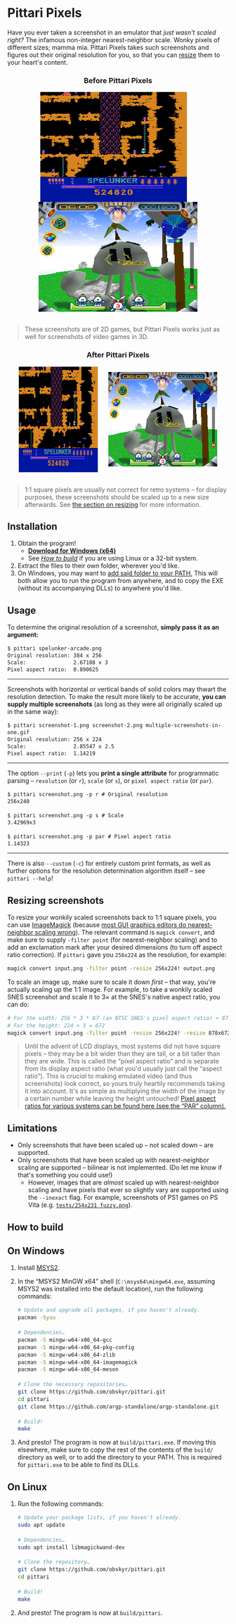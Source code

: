 # Pittari Pixels

Have you ever taken a screenshot in an emulator that *just wasn't scaled right?* The infamous non-integer nearest-neighbor scale. Wonky pixels of different sizes; mamma mia. Pittari Pixels takes such screenshots and figures out their original resolution for you, so that you can [resize](#resizing-screenshots) them to your heart's content.

<h3 align="center">Before Pittari Pixels</h3>

<div align="center">
    <img src="tests/180x240.png" style="height: 250px; vertical-align: middle; image-rendering: pixelated"/>&nbsp;&nbsp;&nbsp;&nbsp;&nbsp;
    <img src="tests/248x215%20fuzzy.png" style="height: 250px; vertical-align: middle; image-rendering: pixelated"/>
</div>
&nbsp;

> These screenshots are of 2D games, but Pittari Pixels works just as well for screenshots of video games in 3D.

<h3 align="center">After Pittari Pixels</h3>

<div align="center">
    <img src="tests/misc/180x240%201x.png" align="middle" style="vertical-align: middle"/>&nbsp;&nbsp;&nbsp;&nbsp;&nbsp;
    <img src="tests/misc/248x215%20fuzzy%201x.png" align="middle" style="vertical-align: middle"/>
</div>
&nbsp;

> 1:1 square pixels are usually not correct for retro systems – for display purposes, these screenshots should be scaled up to a new size afterwards. See [the section on resizing](#resizing-screenshots) for more information.

## Installation

1. Obtain the program!
    * **[Download for Windows (x64)](https://github.com/obskyr/pittari/releases/latest/download/pittari_windows_x64.zip)**
    * See *[How to build](#how-to-build)* if you are using Linux or a 32-bit system.
2. Extract the files to their own folder, wherever you'd like.
3. On Windows, you may want to [add said folder to your PATH.](https://stackoverflow.com/a/44272417) This will both allow you to run the program from anywhere, and to copy the EXE (without its accompanying DLLs) to anywhere you'd like.

## Usage

To determine the original resolution of a screenshot, **simply pass it as an argument:**

```console
$ pittari spelunker-arcade.png 
Original resolution: 384 x 256
Scale:               2.67188 x 3
Pixel aspect ratio:  0.890625
```

---

Screenshots with horizontal or vertical bands of solid colors may thwart the resolution detection. To make the result more likely to be accurate, **you can supply multiple screenshots** (as long as they were all originally scaled up in the same way):

```console
$ pittari screenshot-1.png screenshot-2.png multiple-screenshots-in-one.gif
Original resolution: 256 x 224
Scale:               2.85547 x 2.5
Pixel aspect ratio:  1.14219
```

---

The option `--print` (`-p`) lets you **print a single attribute** for programmatic parsing – `resolution` (or `r`), `scale` (or `s`), or `pixel aspect ratio` (or `par`).

```console
$ pittari screenshot.png -p r # Original resolution
256x240

$ pittari screenshot.png -p s # Scale
3.42969x3

$ pittari screenshot.png -p par # Pixel aspect ratio
1.14323
```

---

There is also `--custom` (`-c`) for entirely custom print formats, as well as further options for the resolution determination algorithm itself – see `pittari --help`!

## Resizing screenshots

To resize your wonkily scaled screenshots back to 1:1 square pixels, you can use [ImageMagick](https://imagemagick.org/script/download.php) (because [most GUI graphics editors do nearest-neighbor scaling wrong](tests/Notes%20on%20nearest-neighbor%20scaling/README.md)). The relevant command is `magick convert`, and make sure to supply `-filter point` (for nearest-neighbor scaling) and to add an exclamation mark after your desired dimensions (to turn off aspect ratio correction). If `pittari` gave you `256x224` as the resolution, for example:

```bash
magick convert input.png -filter point -resize 256x224! output.png
```

To scale an image up, make sure to scale it down *first* – that way, you're actually scaling up the 1:1 image. For example, to take a wonkily scaled SNES screenshot and scale it to 3× at the SNES's native aspect ratio, you can do:

```bash
# For the width: 256 * 3 * 8⁄7 (an NTSC SNES's pixel aspect ratio) ≈ 878
# For the height: 224 × 3 = 672
magick convert input.png -filter point -resize 256x224! -resize 878x672! output.png
```

> Until the advent of LCD displays, most systems did not have square pixels – they may be a bit wider than they are tall, or a bit taller than they are wide. This is called the “pixel aspect ratio” and is separate from its display aspect ratio (what you'd usually just call the “aspect ratio”). This is *crucial* to making emulated video (and thus screenshots) look correct, so yours truly heartily recommends taking it into account. It's as simple as multiplying the width of the image by a certain number while leaving the height untouched! [Pixel aspect ratios for various systems can be found here (see the “PAR” column).](https://pineight.com/mw/page/Dot_clock_rates.xhtml)

## Limitations

* Only screenshots that have been scaled up – not scaled down – are supported.
* Only screenshots that have been scaled up with nearest-neighbor scaling are supported – bilinear is not implemented. (Do let me know if that's something you could use!)
    * However, images that are *almost* scaled up with nearest-neighbor scaling and have pixels that ever so slightly vary are supported using the `--inexact` flag. For example, screenshots of PS1 games on PS Vita (e.g. [`tests/254x231 fuzzy.png`](tests/254x231%20fuzzy.png)).

## How to build

## On Windows
1. Install [MSYS2](http://www.msys2.org/).
2. In the “MSYS2 MinGW x64” shell (`C:\msys64\mingw64.exe`, assuming MSYS2 was installed into the default location), run the following commands:
   
    ```bash
    # Update and upgrade all packages, if you haven't already.
    pacman -Syuu

    # Dependencies…
    pacman -S mingw-w64-x86_64-gcc
    pacman -S mingw-w64-x86_64-pkg-config
    pacman -S mingw-w64-x86_64-zlib
    pacman -S mingw-w64-x86_64-imagemagick
    pacman -S mingw-w64-x86_64-meson

    # Clone the necessary repositories…
    git clone https://github.com/obskyr/pittari.git
    cd pittari
    git clone https://github.com/argp-standalone/argp-standalone.git

    # Build!
    make
    ```
3. And presto! The program is now at `build/pittari.exe`. If moving this elsewhere, make sure to copy the rest of the contents of the `build/` directory as well, or to add the directory to your PATH. This is required for `pittari.exe` to be able to find its DLLs.

<!-- Seems like *maybe* this isn't needed?

1. In the regular Windows shell (`cmd.exe`, not PowerShell), assuming MSYS2 was installed into the default location, run the following commands:

    ```cmd
    set PATH=%PATH%C:\msys64\mingw64\bin;
    set PKG_CONFIG_PATH=C:\msys64\mingw64\lib\pkgconfig
    set MAGICK_CODER_MODULE_PATH=C:\msys64\mingw64\lib\[ IMAGEMAGICK DIRECTORY HERE ]\modules-Q16HDRI\coders
    ```
-->

## On Linux

1. Run the following commands:
    ```bash
    # Update your package lists, if you haven't already.
    sudo apt update

    # Dependencies…
    sudo apt install libmagickwand-dev

    # Clone the repository…
    git clone https://github.com/obskyr/pittari.git
    cd pittari

    # Build!
    make
    ```
3. And presto! The program is now at `build/pittari`.
